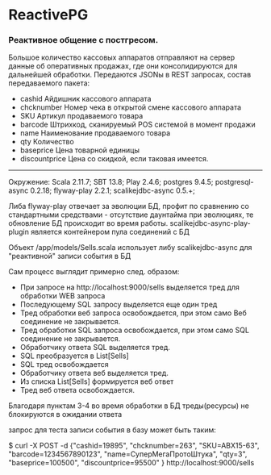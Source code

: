 # ReactivePG
### Реактивное общение с постгресом.

Большое количество кассовых аппаратов отправляют на сервер данные об оперативных продажах, 
где они консолидируются для дальнейшей обработки.
Передаются JSONы в REST запросах, состав передаваемого пакета:

- cashid        Айдишник кассового аппарата
- chcknumber    Номер чека в открытой смене кассового аппарата
- SKU           Артикул продаваемого товара
- barcode       Штрихкод, сканируемый POS системой в момент продажи
- name          Наименование продаваемого товара
- qty           Количество
- baseprice     Цена товарной единицы
- discountprice Цена со скидкой, если таковая имеется.

------------------

Окружение: Scala 2.11.7; SBT 13.8; Play 2.4.6; postgres 9.4.5; postgresql-async 0.2.18; flyway-play 2.2.1; scalikejdbc-async 0.5.+;

Либа flyway-play отвечает за эволюции БД, профит по сравнению со стандартными средствами - отсутствие даунтайма при
эволюциях, те обновление БД происходит во время работы.
scalikejdbc-async-play-plugin является контейнером пула соединений с БД

Объект /app/models/Sells.scala использует либу scalikejdbc-async для "реактивной" записи события в БД

Сам процесс выглядит примерно след. образом:

- При запросе на http://localhost:9000/sells выделяется тред для обработки WEB запроса
- Последующему SQL запросу выделяется еще один тред
- Тред обработки веб запроса освобождается, при этом само Веб соединение не закрывается.
- Тред обработки SQL запроса освобождается, при этом само SQL соединение не закрывается.
- Обработчику ответа SQL выделяется тред.
- SQL преобразуется в List[Sells]
- SQL тред освобождается
- Обработчику ответа веб выделяется тред.
- Из списка List[Sells] формируется веб ответ
- Тред веб ответа освобождается.

Благодаря пунктам 3-4 во время обработки в БД треды(ресурсы) не блокируются в ожидании ответа

запрос для теста записи события в базу может быть таким:

$ curl -X POST -d {"cashid=19895", "chcknumber=263", "SKU=ABX15-63", "barcode=1234567890123", "name=СуперМегаПротоШтука", "qty=3", "baseprice=100500", "discountprice=95500" } http://localhost:9000/sells


